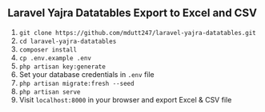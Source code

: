 ## Laravel Yajra Datatables Export to Excel and CSV

1. `git clone https://github.com/mdutt247/laravel-yajra-datatables.git`
2. `cd laravel-yajra-datatables`
3. `composer install`
4. `cp .env.example .env`
5. `php artisan key:generate`
6. Set your database credentials in `.env` file
7. `php artisan migrate:fresh --seed`
8. `php artisan serve`
9. Visit `localhost:8000` in your browser and export Excel & CSV file
